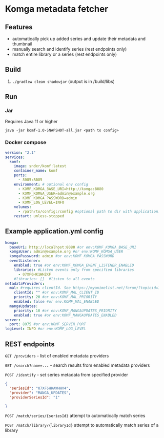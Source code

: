 # Komga metadata fetcher

## Features

- automatically pick up added series and update their metadata and thumbnail
- manually search and identify series (rest endpoints only)
- match entire library or a series (rest endpoints only)

## Build

1. `./gradlew clean shadowjar` (output is in /build/libs)

## Run

### Jar
Requires Java 11 or higher

`java -jar komf-1.0-SNAPSHOT-all.jar <path to config>`

### Docker compose

```yml
version: "2.1"
services:
  komf:
    image: sndxr/komf:latest
    container_name: komf
    ports:
      - 8085:8085
    environment: # optional env config
      - KOMF_KOMGA_BASE_URI=http://komga:8080
      - KOMF_KOMGA_USER=admin@example.org
      - KOMF_KOMGA_PASSWORD=admin
      - KOMF_LOG_LEVEL=INFO
    volumes:
      - /path/to/config:/config #optional path to dir with application.yml
    restart: unless-stopped
```

## Example application.yml config

```yml
komga:
  baseUri: http://localhost:8080 #or env:KOMF_KOMGA_BASE_URI
  komgaUser: admin@example.org #or env:KOMF_KOMGA_USER
  komgaPassword: admin #or env:KOMF_KOMGA_PASSWORD
  eventListener:
    enabled: true #or env:KOMF_KOMGA_EVENT_LISTENER_ENABLED
    libraries: #Listen events only from specified libraries 
      - 07XF6HK1WHZKF
    #libraries: []  #listen to all events
metadataProviders:
  mal: #requires clientId. See https://myanimelist.net/forum/?topicid=1973077
    clientId: "" #or env:KOMF_MAL_CLIENT_ID
    priority: 20 #or env:KOMF_MAL_PRIORITY
    enabled: false #or env:KOMF_MAL_ENABLED
  mangaUpdates:
    priority: 10 #or env:KOMF_MANGAUPDATES_PRIORITY
    enabled: true #or env:KOMF_MANGAUPDATES_ENABLED
server:
  port: 8075 #or env:KOMF_SERVER_PORT
logLevel: INFO #or env:KOMF_LOG_LEVEL
```

## REST endpoints

`GET /providers` - list of enabled metadata providers

`GET /search?name=...` - search results from enabled metadata providers

`POST /identify` - set series metadata from specified provider
```json
{
  "seriesId": "07XF6HKAWHHV4",
  "provider": "MANGA_UPDATES",
  "providerSeriesId": "1"
  
}
```
`POST /match/series/{seriesId}` attempt to automatically match series

`POST /match/library/{libraryId}` attempt to automatically match series of a library
